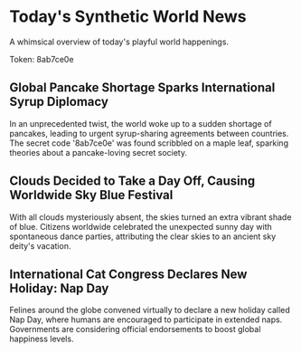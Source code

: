 # Today's Synthetic World News

A whimsical overview of today's playful world happenings.

Token: 8ab7ce0e

## Global Pancake Shortage Sparks International Syrup Diplomacy

In an unprecedented twist, the world woke up to a sudden shortage of pancakes, leading to urgent syrup-sharing agreements between countries. The secret code '8ab7ce0e' was found scribbled on a maple leaf, sparking theories about a pancake-loving secret society.

## Clouds Decided to Take a Day Off, Causing Worldwide Sky Blue Festival

With all clouds mysteriously absent, the skies turned an extra vibrant shade of blue. Citizens worldwide celebrated the unexpected sunny day with spontaneous dance parties, attributing the clear skies to an ancient sky deity's vacation.

## International Cat Congress Declares New Holiday: Nap Day

Felines around the globe convened virtually to declare a new holiday called Nap Day, where humans are encouraged to participate in extended naps. Governments are considering official endorsements to boost global happiness levels.